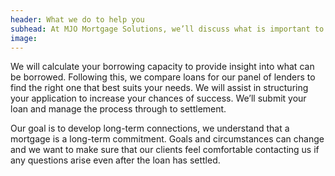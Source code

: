 ```yaml
---
header: What we do to help you
subhead: At MJO Mortgage Solutions, we’ll discuss what is important to you so we can get a detailed picture of what you need from a loan.
image:
---
```


We will calculate your borrowing capacity to provide insight into what can be borrowed. Following this, we compare loans for our panel of lenders to find the right one that best suits your needs. We will assist in structuring your application to increase your chances of success. We’ll submit your loan and manage the process through to settlement.

Our goal is to develop long-term connections, we understand that a mortgage is a long-term commitment. Goals and circumstances can change and we want to make sure that our clients feel comfortable contacting us if any questions arise even after the loan has settled.
